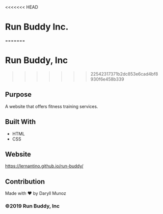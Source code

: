 <<<<<<< HEAD
# Run Buddy Inc.
=======
# Run Buddy, Inc
>>>>>>> 22542317371b2dc853e6cad4bf8930f6e458b339

## Purpose
A website that offers fitness training services. 

## Built With
* HTML
* CSS

## Website
https://lernantino.github.io/run-buddy/

## Contribution
Made with ❤️ by Daryll Munoz

### ©️2019 Run Buddy, Inc 
